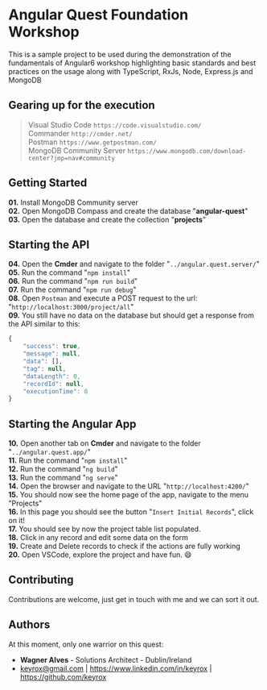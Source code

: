 # Angular Quest Foundation Workshop
This is a sample project to be used during the demonstration of the fundamentals of Angular6 workshop highlighting basic standards and best practices on the usage along with TypeScript, RxJs, Node, Express.js and MongoDB

## Gearing up for the execution
> Visual Studio Code `https://code.visualstudio.com/`   
> Commander `http://cmder.net/`   
> Postman `https://www.getpostman.com/`     
> MongoDB Community Server `https://www.mongodb.com/download-center?jmp=nav#community`     

## Getting Started
**01.** Install MongoDB Community server  
**02.** Open MongoDB Compass and create the database "**angular-quest**"    
**03.** Open the database and create the collection "**projects**"    

## Starting the API
**04.** Open the **Cmder** and navigate to the folder "`../angular.quest.server/`"      
**05.** Run the command "`npm install`"   
**06.** Run the command "`npm run build`"   
**07.** Run the command "`npm run debug`"   
**08.** Open `Postman` and execute a POST request to the url: "`http://localhost:3000/project/all`"   
**09.** You still have no data on the database but should get a response from the API similar to this:
```javascript
{
    "success": true,
    "message": null,
    "data": [],
    "tag": null,
    "dataLength": 0,
    "recordId": null,
    "executionTime": 0
}
```

## Starting the Angular App
**10.** Open another tab on **Cmder** and navigate to the folder "`../angular.quest.app/`"      
**11.** Run the command "`npm install`"   
**12.** Run the command "`ng build`"   
**13.** Run the command "`ng serve`"  
**14.** Open the browser and navigate to the URL "`http://localhost:4200/`"     
**15.** You should now see the home page of the app, navigate to the menu "Projects"    
**16.** In this page you should see the button "`Insert Initial Records`", click on it!   
**17.** You should see by now the project table list populated.   
**18.** Click in any record and edit some data on the form      
**19.** Create and Delete records to check if the actions are fully working     
**20.** Open VSCode, explore the project and have fun. :smile:

## Contributing  
Contributions are welcome, just get in touch with me and we can sort it out.    
  
## Authors    
At this moment, only one warrior on this quest:  
    
 - **Wagner Alves** - Solutions Architect - Dublin/Ireland  
 - keyrox@gmail.com | https://www.linkedin.com/in/keyrox | https://github.com/keyrox    
